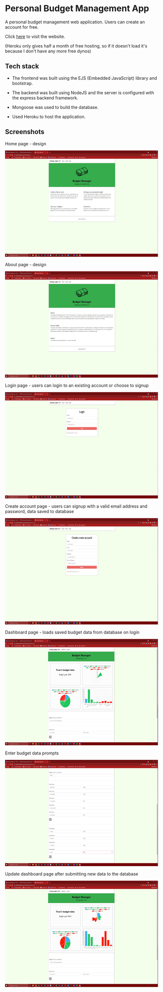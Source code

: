 # Personal Budget Management App

A personal budget management web application. Users can create an account for free.

Click <a href="https://personal-budget-app-v2.herokuapp.com/">here</a> to visit the website. 

(Heroku only gives half a month of free hosting, so if it doesn't load it's because I don't have any more free dynos)

## Tech stack 

- The frontend was built using the EJS (Embedded JavaScript) library and bootstrap. 

- The backend was built using NodeJS and the server is configured with the express backend framework.

- Mongoose was used to build the database. 

- Used Heroku to host the application. 

## Screenshots

Home page - design

<img src="images/image_1.JPG" width="600" height="350">

About page - design

<img src="images/image_2.JPG" width="600" height="350">

Login page - users can login to an existing account or choose to signup

<img src="images/image_3.JPG" width="600" height="350">

Create account page - users can signup with a valid email address and password, data saved to database

<img src="images/image_4.JPG" width="600" height="350">

Dashboard page - loads saved budget data from database on login

<img src="images/image_5.JPG" width="600" height="350">

Enter budget data prompts

<img src="images/image_6.JPG" width="600" height="350">

Update dashboard page after submitting new data to the database

<img src="images/image_7.JPG" width="600" height="350">
